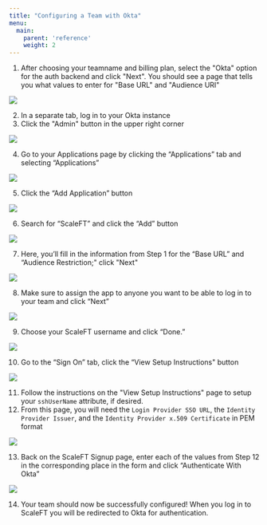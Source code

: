 ```yaml
---
title: "Configuring a Team with Okta"
menu:
  main:
    parent: 'reference'
    weight: 2
---
```


1. After choosing your teamname and billing plan, select the "Okta" option for the auth backend and click "Next". You should see a page that tells you what values to enter for "Base URL" and "Audience URI"

<img src="/docs/static/okta-config-page.png" style="max-height: 621px;" />

2. In a separate tab, log in to your Okta instance
3. Click the "Admin" button in the upper right corner

<img src="/docs/static/click-admin-button.png" style="max-height: 621px;" />

4. Go to your Applications page by clicking the “Applications” tab and selecting “Applications”

<img src="/docs/static/click-applications-tab.png" style="max-height: 621px;" />

5. Click the “Add Application” button

<img src="/docs/static/click-add-application.png" style="max-height: 621px;" />

6. Search for “ScaleFT” and click the “Add” button

<img src="/docs/static/add-scaleft.png" style="max-height: 621px;" />

7. Here, you’ll fill in the information from Step 1 for the “Base URL” and “Audience Restriction;" click "Next"

<img src="/docs/static/enter-config-info.png" style="max-height: 621px;" />

8. Make sure to assign the app to anyone you want to be able to log in to your team and click “Next”

<img src="/docs/static/assign-to-people.png" style="max-height: 621px;" />

9. Choose your ScaleFT username and click “Done.”

<img src="/docs/static/enter-username.png" style="max-height: 621px;" />

10. Go to the “Sign On” tab, click the “View Setup Instructions" button

<img src="/docs/static/view-setup-instructions-button.png" style="max-height: 621px;" />

11. Follow the instructions on the "View Setup Instructions" page to setup your `sshUserName` attribute, if desired.
12. From this page, you will need the `Login Provider SSO URL`, the `Identity Provider Issuer`, and the `Identity Provider x.509 Certificate` in PEM format

<img src="/docs/static/setup-instructions.png" style="max-height: 621px;" />

13. Back on the ScaleFT Signup page, enter each of the values from Step 12 in the corresponding place in the form and click “Authenticate With Okta”

<img src="/docs/static/enter-info-in-signup.png" style="max-height: 621px;" />

14. Your team should now be successfully configured! When you log in to ScaleFT you will be redirected to Okta for authentication.
